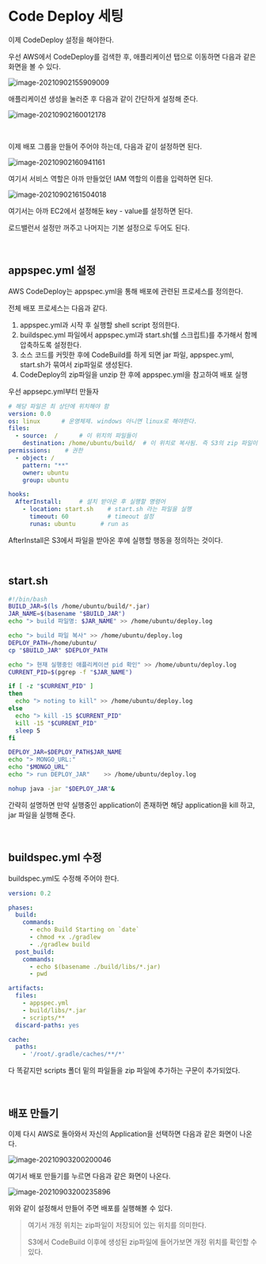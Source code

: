 # Code Deploy 세팅

이제 CodeDeploy 설정을 해야한다.

우선 AWS에서 CodeDeploy를 검색한 후, 애플리케이션 탭으로 이동하면 다음과 같은 화면을 볼 수 있다.

![image-20210902155909009](./images/image-20210902155909009.png)

애플리케이션 생성을 눌러준 후 다음과 같이 간단하게 설정해 준다.

![image-20210902160012178](./images/image-20210902160012178.png)

<br>

이제 배포 그룹을 만들어 주어야 하는데, 다음과 같이 설정하면 된다.

![image-20210902160941161](./images/image-20210902160941161.png)

여기서 서비스 역할은 아까 만들었던 IAM 역할의 이름을 입력하면 된다.

![image-20210902161504018](./images/image-20210902161504018.png)

여기서는 아까 EC2에서 설정해둔 key - value를 설정하면 된다.

로드밸런서 설정만 꺼주고 나머지는 기본 설정으로 두어도 된다.

<br>

## appspec.yml 설정

AWS CodeDeploy는 appspec.yml을 통해 배포에 관련된 프로세스를 정의한다.

전체 배포 프로세스는 다음과 같다.

1. appspec.yml과 시작 후 실행할 shell script 정의한다.
2. buildspec.yml 파일에서 appspec.yml과 start.sh(쉘 스크립트)를 추가해서 함께 압축하도록 설정한다.
3. 소스 코드를 커밋한 후에 CodeBuild를 하게 되면 jar 파일, appspec.yml, start.sh가 묶여서 zip파일로 생성된다.
4. CodeDeploy의 zip파일을 unzip 한 후에 appspec.yml을 참고하여 배포 실행

우선 appsepc.yml부터 만들자

```yaml
# 해당 파일은 최 상단에 위치해야 함
version: 0.0
os: linux      # 운영체제. windows 아니면 linux로 해야한다.
files:
  - source:  /      # 이 위치의 파일들이
    destination: /home/ubuntu/build/  # 이 위치로 복사됨. 즉 S3의 zip 파일이 여기로 옴
permissions:    # 권한
  - object: /
    pattern: "**"
    owner: ubuntu
    group: ubuntu

hooks:
  AfterInstall:     # 설치 받아온 후 실행할 명령어
    - location: start.sh    # start.sh 라는 파일을 실행
      timeout: 60           # timeout 설정
      runas: ubuntu       # run as
```

AfterInstall은 S3에서 파일을 받아온 후에 실행할 행동을 정의하는 것이다.

<br>

## start.sh

```sh
#!/bin/bash
BUILD_JAR=$(ls /home/ubuntu/build/*.jar)
JAR_NAME=$(basename "$BUILD_JAR")
echo "> build 파일명: $JAR_NAME" >> /home/ubuntu/deploy.log

echo "> build 파일 복사" >> /home/ubuntu/deploy.log
DEPLOY_PATH=/home/ubuntu/
cp "$BUILD_JAR" $DEPLOY_PATH

echo "> 현재 실행중인 애플리케이션 pid 확인" >> /home/ubuntu/deploy.log
CURRENT_PID=$(pgrep -f "$JAR_NAME")

if [ -z "$CURRENT_PID" ]
then
  echo "> noting to kill" >> /home/ubuntu/deploy.log
else
  echo "> kill -15 $CURRENT_PID"
  kill -15 "$CURRENT_PID"
  sleep 5
fi

DEPLOY_JAR=$DEPLOY_PATH$JAR_NAME
echo "> MONGO_URL:"
echo "$MONGO_URL"
echo "> run DEPLOY_JAR"    >> /home/ubuntu/deploy.log

nohup java -jar "$DEPLOY_JAR"&
```

간략히 설명하면 만약 실행중인 application이 존재하면 해당 application을 kill 하고, jar 파일을 실행해 준다.

<br>

## buildspec.yml 수정

buildspec.yml도 수정해 주어야 한다.

```yaml
version: 0.2

phases:
  build:
    commands:
      - echo Build Starting on `date`
      - chmod +x ./gradlew
      - ./gradlew build
  post_build:
    commands:
      - echo $(basename ./build/libs/*.jar)
      - pwd

artifacts:
  files:
    - appspec.yml
    - build/libs/*.jar
    - scripts/**
  discard-paths: yes

cache:
  paths:
    - '/root/.gradle/caches/**/*'
```

다 똑같지만 scripts 폴더 밑의 파일들을 zip 파일에 추가하는 구문이 추가되었다.

<br>

## 배포 만들기

이제 다시 AWS로 돌아와서 자신의 Application을 선택하면 다음과 같은 화면이 나온다.

![image-20210903200200046](./images/image-20210903200200046.png)

여기서 배포 만들기를 누르면 다음과 같은 화면이 나온다.

![image-20210903200235896](./images/image-20210903200235896.png)

위와 같이 설정해서 만들어 주면 배포를 실행해볼 수 있다.

> 여기서 개정 위치는 zip파일이 저장되어 있는 위치를 의미한다.
>
> S3에서 CodeBuild 이후에 생성된 zip파일에 들어가보면 개정 위치를 확인할 수 있다.

